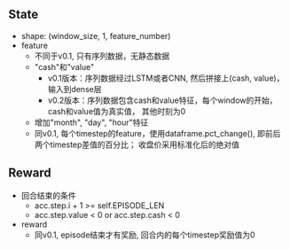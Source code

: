 ## State
* shape: (window_size, 1, feature_number)
* feature
    * 不同于v0.1, 只有序列数据，无静态数据
    * "cash"和"value"
        * v0.1版本：序列数据经过LSTM或者CNN, 然后拼接上(cash, value)，输入到dense层
        * v0.2版本：序列数据包含cash和value特征，每个window的开始，cash和value值为真实值，
          其他时刻为0
    * 增加"month", "day", "hour"特征
    * 同v0.1, 每个timestep的feature，使用dataframe.pct_change(), 即前后两个timestep差值的百分比；
      收盘价采用标准化后的绝对值
    
## Reward
* 回合结束的条件
    * acc.step.i + 1 >= self.EPISODE_LEN
    * acc.step.value < 0 or acc.step.cash < 0
* reward
    * 同v0.1, episode结束才有奖励, 回合内的每个timestep奖励值为0
